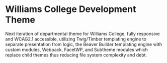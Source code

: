 # Williams College Development Theme
Next iteration of departmental theme for Williams College, fully responsive and WCAG2.1 accessible, 
utilizing 
Twig/Timber templating engine to separate presentation from logic, the Beaver Builder 
templating engine with custom modules, Webpack, FacetWP, and Subtheme modules which replace 
child themes thus reducing file system complexity and debt.
